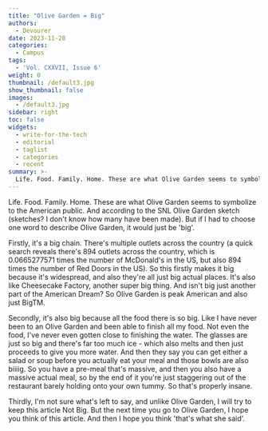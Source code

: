 ```yaml
---
title: "Olive Garden = Big"
authors:
  - Devourer
date: 2023-11-28
categories:
  - Campus
tags:
  - 'Vol. CXXVII, Issue 6'
weight: 0
thumbnail: /default3.jpg
show_thumbnail: false
images:
  - /default3.jpg
sidebar: right
toc: false
widgets:
  - write-for-the-tech
  - editorial
  - taglist
  - categories
  - recent
summary: >-
  Life. Food. Family. Home. These are what Olive Garden seems to symbolize to the American public. And according to the SNL Olive Garden sketch (sketches? I don't know how many have been made). But if I had to choose one word to describe Olive Garden, it would just be 'big'.
---
```


Life. Food. Family. Home. These are what Olive Garden seems to symbolize to the American public. And according to the SNL Olive Garden sketch (sketches? I don't know how many have been made). But if I had to choose one word to describe Olive Garden, it would just be 'big'.


Firstly, it's a big chain. There's multiple outlets across the country (a quick search reveals there's 894 outlets across the country, which is 0.0665277571 times the number of McDonald's in the US, but also 894 times the number of Red Doors in the US). So this firstly makes it big because it's widespread, and also they're all just big actual places. It's also like Cheesecake Factory, another super big thing. And isn't big just another part of the American Dream? So Olive Garden is peak American and also just BigTM.

Secondly, it's also big because all the food there is so big. Like I have never been to an Olive Garden and been able to finish all my food. Not even the food, I've never even gotten close to finishing the water. The glasses are just so big and there's far too much ice ­­- which also melts and then just proceeds to give you more water. And then they say you can get either a salad or soup before you actually eat your meal and those bowls are also biiiig. So you have a pre-meal that's massive, and then you also have a massive actual meal, so by the end of it you're just staggering out of the restaurant barely holding onto your own tummy. So that's properly insane.

Thirdly, I'm not sure what's left to say, and unlike Olive Garden, I will try to keep this article Not Big. But the next time you go to Olive Garden, I hope you think of this article. And then I hope you think 'that's what she said'.

